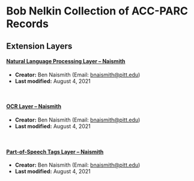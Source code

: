 # Bob Nelkin Collection of ACC-PARC Records

## Extension Layers

#### [Natural Language Processing Layer – Naismith](https://github.com/CaDatPitt/data-layers/tree/master/extension-layers/bob-nelkin-collection/natural-language-processing_naismith/)

- **Creator:** Ben Naismith (Email: [bnaismith@pitt.edu](mailto:bnaismith@pitt.edu))
- **Last modified:** August 4, 2021

<br/>

#### [OCR Layer – Naismith](https://github.com/CaDatPitt/data-layers/tree/master/extension-layers/bob-nelkin-collection/ocr_naismith/)
- **Creator:** Ben Naismith (Email: [bnaismith@pitt.edu](mailto:bnaismith@pitt.edu))
- **Last modified:** August 4, 2021

<br/>

#### [Part-of-Speech Tags Layer – Naismith](https://github.com/CaDatPitt/data-layers/tree/master/extension-layers/bob-nelkin-collection/pos-tags_naismith/)

- **Creator:** Ben Naismith (Email: [bnaismith@pitt.edu](mailto:bnaismith@pitt.edu))
- **Last modified:** August 4, 2021
